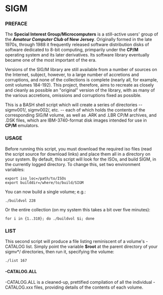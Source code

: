 # SIGM
### PREFACE

The **Special Interest Group/Microcomputers** is a still-active users' group of the **_Amateur Computer Club_ of New Jersey**. Originally formed in the late 1970s, through 1988 it frequently released software distribution disks of software dedicated to 8-bit computing, primparily under the **CP/M** operating system and its later derivatives. Its software library eventually became one of the most important of the era.

Versions of the SIG/M library are still available from a number of sources on the Internet, subject, however, to a large number of accretions and corruptions, and none of the collections is complete (nearly all, for example, omit volumes 184-192). This project, therefore, aims to recreate as closely and cleanly as possible an "original" version of the library, with as many of the various accretions, omissions and corruptions fixed as possible.

This is a BASH shell script which will create a series of directories -- sigmv001/, sigmv002/, etc. -- each of which holds the contents of the corresponding SIG/M volume, as well as .ARK and .LBR CP/M archives, and .DSK files, which are IBM-3740-format disk images intended for use in **CP/M** emulators.

### USAGE

Before running this script, you must download the required iso files (read the script source for download links) and place them all in a directory on your system. By default, this script will look for the ISOs, and build SIGM, in the currently logged directory. To change this, set two environment variables: 

```
export iso_loc=/path/to/ISOs
export builddir=/where/to/build/SIGM
```

You can now build a single volume; e.g.:
```
./buildvol 228
```
Or the entire collection (on my system this takes a bit over five minutes):
```
for i in {1..310}; do ./buildvol $i; done
```

### LIST

This second script will produce a file listing reminiscent of a volume's -CATALOG list. Simply point the variable **$root** at the parent directory of your sigmv*/ directories, then run it, specifying the volume:

```
./list 167
```

#### -CATALOG.ALL

-CATALOG.ALL is a cleaned-up, prettified compilation of all the individual -CATALOG.xxx files, providing details of the contents of each volume.
